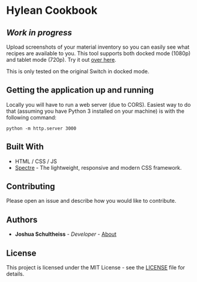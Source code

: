 # Hylean Cookbook

## _Work in progress_

Upload screenshots of your material inventory so you can easily see what recipes are available to you. This tool supports both docked mode (1080p) and tablet mode (720p). Try it out [over here](https://0x213f.github.io/hylean-cookbook/).

This is only tested on the original Switch in docked mode.

## Getting the application up and running

Locally you will have to run a web server (due to CORS). Easiest way to do that (assuming you have Python 3 installed on your machine) is with the following command:

```
python -m http.server 3000
```

## Built With

* HTML / CSS / JS
* [Spectre](https://picturepan2.github.io/spectre/) - The lightweight, responsive and modern CSS framework.

## Contributing

Please open an issue and describe how you would like to contribute.

## Authors

* **Joshua Schultheiss** - *Developer* - [About](https://www.linkedin.com/in/joshschultheiss/)

## License

This project is licensed under the MIT License - see the [LICENSE](LICENSE) file for details.
